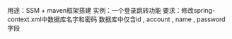 用途：SSM + maven框架搭建
实例：一个登录跳转功能
要求：修改spring-context.xml中数据库名字和密码
数据库中仅含id , account , name , password 字段

